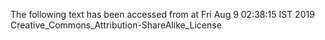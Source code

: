 The following text has been accessed from at Fri Aug 9 02:38:15 IST 2019
Creative_Commons_Attribution-ShareAlike_License

